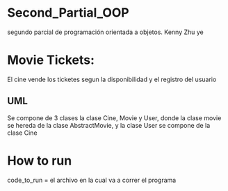 # Second_Partial_OOP
segundo parcial de programación orientada a objetos.
Kenny Zhu ye

# Movie Tickets:
El cine vende los ticketes segun la disponibilidad y el registro del usuario

## UML
Se compone de 3 clases la clase Cine, Movie y User, donde 
la clase movie se hereda de la clase AbstractMovie, y la clase
User se compone de la clase Cine

# How to run
code_to_run = el archivo en la cual va a correr el programa

